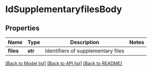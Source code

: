 # IdSupplementaryfilesBody

## Properties
Name | Type | Description | Notes
------------ | ------------- | ------------- | -------------
**files** | **str** | Identifiers of supplementary files | 

[[Back to Model list]](../README.md#documentation-for-models) [[Back to API list]](../README.md#documentation-for-api-endpoints) [[Back to README]](../README.md)

